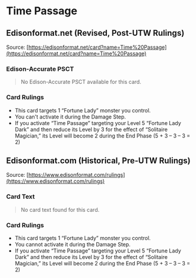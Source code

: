 # Time Passage

## Edisonformat.net (Revised, Post-UTW Rulings)

Source: [https://edisonformat.net/card?name=Time%20Passage](https://edisonformat.net/card?name=Time%20Passage)

### Edison-Accurate PSCT

> No Edison-Accurate PSCT available for this card.

### Card Rulings

*   This card targets 1 “Fortune Lady” monster you control.
*   You can't activate it during the Damage Step.
*   If you activate “Time Passage” targeting your Level 5 “Fortune Lady Dark” and then reduce its Level by 3 for the effect of “Solitaire Magician,” its Level will become 2 during the End Phase (5 + 3 – 3 – 3 = 2)


## Edisonformat.com (Historical, Pre-UTW Rulings)

Source: [https://www.edisonformat.com/rulings](https://www.edisonformat.com/rulings)

### Card Text

> No card text found for this card.

### Card Rulings

*   This card targets 1 “Fortune Lady” monster you control.
*   You cannot activate it during the Damage Step.
*   If you activate “Time Passage” targeting your Level 5 “Fortune Lady Dark” and then reduce its Level by 3 for the effect of “Solitaire Magician,” its Level will become 2 during the End Phase (5 + 3 – 3 – 3 = 2)


